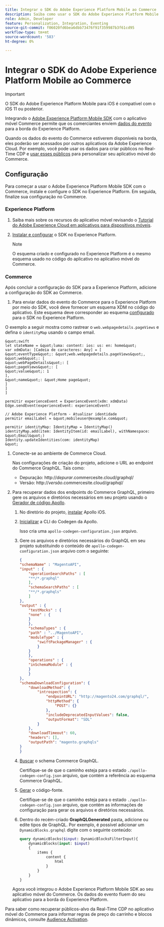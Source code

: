 ```yaml
---
title: Integrar o SDK do Adobe Experience Platform Mobile ao Commerce
description: Saiba como usar o SDK do Adobe Experience Platform Mobile com sua loja headless ou personalizada do Commerce.
role: Admin, Developer
feature: Personalization, Integration, Eventing
source-git-commit: f06020fd6bea6dbb73476f91f359987b3f61cd95
workflow-type: tm+mt
source-wordcount: '583'
ht-degree: 0%

---
```


# Integrar o SDK do Adobe Experience Platform Mobile ao Commerce

>[!IMPORTANT]
>
>O SDK do Adobe Experience Platform Mobile para iOS é compatível com o iOS 11 ou posterior.

Integrando o [Adobe Experience Platform Mobile SDK](https://developer.adobe.com/client-sdks/documentation/) com o aplicativo móvel Commerce permite que os comerciantes enviem  [dados do evento](events.md) para a borda do Experience Platform.

Quando os dados do evento do Commerce estiverem disponíveis na borda, eles poderão ser acessados por outros aplicativos da Adobe Experience Cloud. Por exemplo, você pode usar os dados para criar públicos no Real-Time CDP e [usar esses públicos](https://experienceleague.adobe.com/docs/commerce-admin/customers/audience-activation.html) para personalizar seu aplicativo móvel do Commerce.

## Configuração

Para começar a usar o Adobe Experience Platform Mobile SDK com o Commerce, instale e configure o SDK no Experience Platform. Em seguida, finalize sua configuração no Commerce.

### Experience Platform

1. Saiba mais sobre os recursos do aplicativo móvel revisando o [Tutorial do Adobe Experience Cloud em aplicativos para dispositivos móveis](https://experienceleague.adobe.com/docs/platform-learn/implement-mobile-sdk/overview.html).

1. [Instalar e configurar](https://developer.adobe.com/client-sdks/documentation/getting-started/) o SDK no Experience Platform.

   >[!NOTE]
   >
   >O esquema criado e configurado no Experience Platform é o mesmo esquema usado no código do aplicativo no aplicativo móvel do Commerce.

### Commerce

Após concluir a configuração do SDK para a Experience Platform, adicione a configuração do SDK ao Commerce.

1. Para enviar dados do evento do Commerce para o Experience Platform por meio do SDK, você deve fornecer um esquema XDM no código do aplicativo. Este esquema deve corresponder ao esquema [configurado](https://developer.adobe.com/client-sdks/documentation/getting-started/set-up-schemas-and-datasets/) para o SDK no Experience Platform.

O exemplo a seguir mostra como rastrear o `web.webpagedetails.pageViews` e defina o `identityMap` usando o campo email.

    &quot;swift
    let stateName = &quot;luma: content: ios: us: en: home&quot;
    var xdmData: [Cadeia de caracteres: Any] = [
    &quot;eventType&quot;: &quot;web.webpagedetails.pageViews&quot;,
    &quot;web&quot;: [
    &quot;webPageDetails&quot;: [
    &quot;pageViews&quot;: [
    &quot;value&quot;: 1
    ],
    &quot;name&quot;: &quot;Home page&quot;
    ]
    ]
    ]
    
    permitir experienceEvent = ExperienceEvent(xdm: xdmData)
    Edge.sendEvent(experienceEvent: experienceEvent)
    
    // Adobe Experience Platform - Atualizar identidade
    permitir emailLabel = &quot;mobileuser@example.com&quot;
    
    permitir identityMap: IdentityMap = IdentityMap()
    identityMap.add(item: IdentityItem(id: emailLabel), withNamespace: &quot;Email&quot;)
    Identity.updateIdentities(com: identityMap)
    &quot;

1. Conecte-se ao ambiente de Commerce Cloud.

   Nas configurações de criação do projeto, adicione o URL ao endpoint do Commerce GraphQL. Tais como:

   - Depuração: http://_depurar_.commercesite.cloud/graphql/
   - Versão: http://_versão_.commercesite.cloud/graphql/

1. Para recuperar dados dos endpoints do Commerce GraphQL, primeiro gere os arquivos e diretórios necessários em seu projeto usando o [Gerador de código Apollo](https://www.apollographql.com/docs/ios/).

   1. No diretório do projeto, [instalar](https://www.apollographql.com/docs/ios/get-started#1-install-the-apollo-frameworks) Apollo iOS.

   1. [Inicializar](https://www.apollographql.com/docs/ios/code-generation/codegen-cli/#initialize) a CLI do Codegen da Apollo.

      Isso cria uma `apollo-codegen-configuration.json` arquivo.

   1. Gere os arquivos e diretórios necessários do GraphQL em seu projeto substituindo o conteúdo de `apollo-codegen-configuration.json` arquivo com o seguinte:

      ```json
      {
      "schemaName" : "MagentoAPI",
      "input" : {
          "operationSearchPaths" : [
          "**/*.graphql"
          ],
          "schemaSearchPaths" : [
          "**/*.graphqls"
          ]
      },
      "output" : {
          "testMocks" : {
          "none" : {
          }
          },
          "schemaTypes" : {
          "path" : "../MagentoAPI",
          "moduleType" : {
              "swiftPackageManager" : {
              }
          }
          },
          "operations" : {
          "inSchemaModule" : {
          }
          }
      },
      "schemaDownloadConfiguration": {
          "downloadMethod": {
              "introspection": {
                  "endpointURL": "http://magento24.com/graphql/",
                  "httpMethod": {
                      "POST": {}
                  },
                  "includeDeprecatedInputValues": false,
                  "outputFormat": "SDL"
              }
          },
          "downloadTimeout": 60,
          "headers": [],
          "outputPath": "magento.graphqls"
      }
      }
      ```

   1. [Buscar](https://www.apollographql.com/docs/ios/code-generation/codegen-cli/#fetch-schema) o schema Commerce GraphQL.

      Certifique-se de que o caminho esteja para o estado `./apollo-codegen-config.json` arquivo, que contém a referência ao esquema Commerce GraphQL.

   1. [Gerar](https://www.apollographql.com/docs/ios/code-generation/codegen-cli/#generate) o código-fonte.

      Certifique-se de que o caminho esteja para o estado `./apollo-codegen-config.json` arquivo, que contém as informações de configuração para gerar os arquivos e diretórios necessários.

   1. Dentro do recém-criado **GraphQLGenerated** pasta, adicione ou edite tipos de GraphQL. Por exemplo, é possível adicionar um `DynamicBlocks.graphql` digite com o seguinte conteúdo:

      ```graphql
      query dynamicBlocks($input: DynamicBlocksFilterInput){
          dynamicBlocks(input: $input)
          {
              items {
                  content {
                      html
                  }
              }
          }
      }
      ```

   Agora você integrou o Adobe Experience Platform Mobile SDK ao seu aplicativo móvel do Commerce. Os dados do evento fluem do seu aplicativo para a borda do Experience Platform.

Para saber como recuperar públicos-alvo da Real-Time CDP no aplicativo móvel do Commerce para informar regras de preço do carrinho e blocos dinâmicos, consulte [Audience Activation](https://experienceleague.adobe.com/docs/commerce-admin/customers/audience-activation.html).
